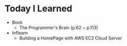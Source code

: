 # Today I Learned

- Book
  - The Programmer's Brain (p.62 ~ p.113)
- Inflearn
  - Building a HomePage with AWS EC2 Cloud Server
